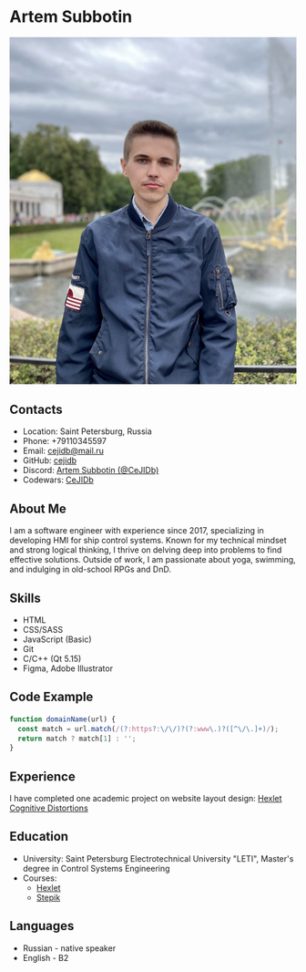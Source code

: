 # Artem Subbotin
![Фото](/assets/images/photo.jpg)

## Contacts
* Location: Saint Petersburg, Russia
* Phone: +79110345597
* Email: cejidb@mail.ru
* GitHub:  [cejidb](https://github.com/CeJIDb)
* Discord: [Artem Subbotin (@CeJIDb)](https://discordapp.com/users/186077151194251264/)
* Codewars: [CeJIDb](https://www.codewars.com/users/CeJIDb)

## About Me
I am a software engineer with experience since 2017, specializing in developing HMI for ship control systems. Known for my technical mindset and strong logical thinking, I thrive on delving deep into problems to find effective solutions. Outside of work, I am passionate about yoga, swimming, and indulging in old-school RPGs and DnD.

## Skills
* HTML
* CSS/SASS
* JavaScript (Basic)
* Git
* С/C++ (Qt 5.15)
* Figma, Adobe Illustrator

## Code Example
```javascript
function domainName(url) {
  const match = url.match(/(?:https?:\/\/)?(?:www\.)?([^\/\.]+)/);
  return match ? match[1] : '';
}
```

## Experience
I have completed one academic project on website layout design: [Hexlet Cognitive Distortions](https://cejidb.github.io/layout-designer-project-58/src/)


## Education
* University: Saint Petersburg Electrotechnical University "LETI", Master's degree in Control Systems Engineering
* Courses:
  * [Hexlet](https://ru.hexlet.io/u/cejidb)
  * [Stepik](https://stepik.org/users/496193003/profile)

## Languages
  * Russian - native speaker
  * English - B2
